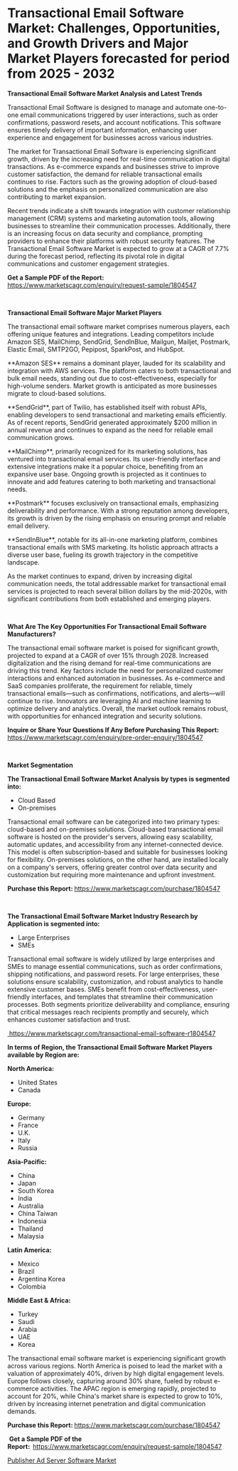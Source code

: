 <p><h1>Transactional Email Software Market: Challenges, Opportunities, and Growth Drivers and Major Market Players forecasted for period from 2025 - 2032</h1></p><p><strong>Transactional Email Software Market Analysis and Latest Trends</strong></p>
<p><p>Transactional Email Software is designed to manage and automate one-to-one email communications triggered by user interactions, such as order confirmations, password resets, and account notifications. This software ensures timely delivery of important information, enhancing user experience and engagement for businesses across various industries.</p><p>The market for Transactional Email Software is experiencing significant growth, driven by the increasing need for real-time communication in digital transactions. As e-commerce expands and businesses strive to improve customer satisfaction, the demand for reliable transactional emails continues to rise. Factors such as the growing adoption of cloud-based solutions and the emphasis on personalized communication are also contributing to market expansion.</p><p>Recent trends indicate a shift towards integration with customer relationship management (CRM) systems and marketing automation tools, allowing businesses to streamline their communication processes. Additionally, there is an increasing focus on data security and compliance, prompting providers to enhance their platforms with robust security features. The Transactional Email Software Market is expected to grow at a CAGR of 7.7% during the forecast period, reflecting its pivotal role in digital communications and customer engagement strategies.</p></p>
<p><strong>Get a Sample PDF of the Report:&nbsp;</strong> <a href="https://www.marketscagr.com/enquiry/request-sample/1804547?utm_campaign=3266&utm_medium=2&utm_source=Github&utm_content=ia&utm_term=09032025&utm_id=transactional-email-software">https://www.marketscagr.com/enquiry/request-sample/1804547</a></p>
<p>&nbsp;</p>
<p><strong>Transactional Email Software Major Market Players</strong></p>
<p><p>The transactional email software market comprises numerous players, each offering unique features and integrations. Leading competitors include Amazon SES, MailChimp, SendGrid, SendInBlue, Mailgun, Mailjet, Postmark, Elastic Email, SMTP2GO, Pepipost, SparkPost, and HubSpot.</p><p>**Amazon SES** remains a dominant player, lauded for its scalability and integration with AWS services. The platform caters to both transactional and bulk email needs, standing out due to cost-effectiveness, especially for high-volume senders. Market growth is anticipated as more businesses migrate to cloud-based solutions.</p><p>**SendGrid**, part of Twilio, has established itself with robust APIs, enabling developers to send transactional and marketing emails efficiently. As of recent reports, SendGrid generated approximately $200 million in annual revenue and continues to expand as the need for reliable email communication grows.</p><p>**MailChimp**, primarily recognized for its marketing solutions, has ventured into transactional email services. Its user-friendly interface and extensive integrations make it a popular choice, benefiting from an expansive user base. Ongoing growth is projected as it continues to innovate and add features catering to both marketing and transactional needs.</p><p>**Postmark** focuses exclusively on transactional emails, emphasizing deliverability and performance. With a strong reputation among developers, its growth is driven by the rising emphasis on ensuring prompt and reliable email delivery.</p><p>**SendInBlue**, notable for its all-in-one marketing platform, combines transactional emails with SMS marketing. Its holistic approach attracts a diverse user base, fueling its growth trajectory in the competitive landscape.</p><p>As the market continues to expand, driven by increasing digital communication needs, the total addressable market for transactional email services is projected to reach several billion dollars by the mid-2020s, with significant contributions from both established and emerging players.</p></p>
<p>&nbsp;</p>
<p><strong>What Are The Key Opportunities For Transactional Email Software Manufacturers?</strong></p>
<p><p>The transactional email software market is poised for significant growth, projected to expand at a CAGR of over 15% through 2028. Increased digitalization and the rising demand for real-time communications are driving this trend. Key factors include the need for personalized customer interactions and enhanced automation in businesses. As e-commerce and SaaS companies proliferate, the requirement for reliable, timely transactional emails—such as confirmations, notifications, and alerts—will continue to rise. Innovators are leveraging AI and machine learning to optimize delivery and analytics. Overall, the market outlook remains robust, with opportunities for enhanced integration and security solutions.</p></p>
<p><strong>Inquire or Share Your Questions If Any Before Purchasing This Report:</strong> <a href="https://www.marketscagr.com/enquiry/pre-order-enquiry/1804547?utm_campaign=3266&utm_medium=2&utm_source=Github&utm_content=ia&utm_term=09032025&utm_id=transactional-email-software">https://www.marketscagr.com/enquiry/pre-order-enquiry/1804547</a></p>
<p>&nbsp;</p>
<p><strong>Market Segmentation</strong></p>
<p><strong>The Transactional Email Software Market Analysis by types is segmented into:</strong></p>
<p><ul><li>Cloud Based</li><li>On-premises</li></ul></p>
<p><p>Transactional email software can be categorized into two primary types: cloud-based and on-premises solutions. Cloud-based transactional email software is hosted on the provider's servers, allowing easy scalability, automatic updates, and accessibility from any internet-connected device. This model is often subscription-based and suitable for businesses looking for flexibility. On-premises solutions, on the other hand, are installed locally on a company's servers, offering greater control over data security and customization but requiring more maintenance and upfront investment.</p></p>
<p><strong>Purchase this Report:&nbsp;</strong><a href="https://www.marketscagr.com/purchase/1804547?utm_campaign=3266&utm_medium=2&utm_source=Github&utm_content=ia&utm_term=09032025&utm_id=transactional-email-software">https://www.marketscagr.com/purchase/1804547</a></p>
<p>&nbsp;</p>
<p><strong>The Transactional Email Software Market Industry Research by Application is segmented into:</strong></p>
<p><ul><li>Large Enterprises</li><li>SMEs</li></ul></p>
<p><p>Transactional email software is widely utilized by large enterprises and SMEs to manage essential communications, such as order confirmations, shipping notifications, and password resets. For large enterprises, these solutions ensure scalability, customization, and robust analytics to handle extensive customer bases. SMEs benefit from cost-effectiveness, user-friendly interfaces, and templates that streamline their communication processes. Both segments prioritize deliverability and compliance, ensuring that critical messages reach recipients promptly and securely, which enhances customer satisfaction and trust.</p></p>
<p><a href="https://www.marketscagr.com/transactional-email-software-r1804547?utm_campaign=3266&utm_medium=2&utm_source=Github&utm_content=ia&utm_term=09032025&utm_id=transactional-email-software">&nbsp;https://www.marketscagr.com/transactional-email-software-r1804547</a></p>
<p><strong>In terms of Region, the Transactional Email Software Market Players available by Region are:</strong></p>
<p>
    <p> <strong> North America: </strong>
        <ul>
            <li>United States</li>
            <li>Canada</li>
        </ul>
        </p> 
    <p> <strong> Europe: </strong>
        <ul>
            <li>Germany</li>
            <li>France</li>
            <li>U.K.</li>
            <li>Italy</li>
            <li>Russia</li>
        </ul>
        </p> 
    <p> <strong> Asia-Pacific: </strong>
        <ul>
            <li>China</li>
            <li>Japan</li>
            <li>South Korea</li>
            <li>India</li>
            <li>Australia</li>
            <li>China Taiwan</li>
            <li>Indonesia</li>
            <li>Thailand</li>
            <li>Malaysia</li>
        </ul>
        </p> 
    <p> <strong> Latin America: </strong>
        <ul>
            <li>Mexico</li>
            <li>Brazil</li>
            <li>Argentina Korea</li>
            <li>Colombia</li>
        </ul>
        </p> 
    <p> <strong> Middle East & Africa: </strong>
        <ul>
            <li>Turkey</li>
            <li>Saudi</li>
            <li>Arabia</li>
            <li>UAE</li>
            <li>Korea</li>
        </ul>
    </p>
    </p>
<p><p>The transactional email software market is experiencing significant growth across various regions. North America is poised to lead the market with a valuation of approximately 40%, driven by high digital engagement levels. Europe follows closely, capturing around 30% share, fueled by robust e-commerce activities. The APAC region is emerging rapidly, projected to account for 20%, while China's market share is expected to grow to 10%, driven by increasing internet penetration and digital communication demands.</p></p>
<p><strong>Purchase this Report: </strong><a href="https://www.marketscagr.com/purchase/1804547?utm_campaign=3266&utm_medium=2&utm_source=Github&utm_content=ia&utm_term=09032025&utm_id=transactional-email-software">https://www.marketscagr.com/purchase/1804547</a></p>
<p>&nbsp;<strong>Get a Sample PDF of the Report:&nbsp;&nbsp;</strong><a href="https://www.marketscagr.com/enquiry/request-sample/1804547?utm_campaign=3266&utm_medium=2&utm_source=Github&utm_content=ia&utm_term=09032025&utm_id=transactional-email-software">https://www.marketscagr.com/enquiry/request-sample/1804547</a></p>
<p><strong></strong></p>
<p><p><a href="https://github.com/porstheftyux/Market-Research-Report-List-1/blob/main/publisher-ad-server-software-market.md?utm_campaign=3266&utm_medium=2&utm_source=Github&utm_content=ia&utm_term=09032025&utm_id=transactional-email-software">Publisher Ad Server Software Market</a></p></p>